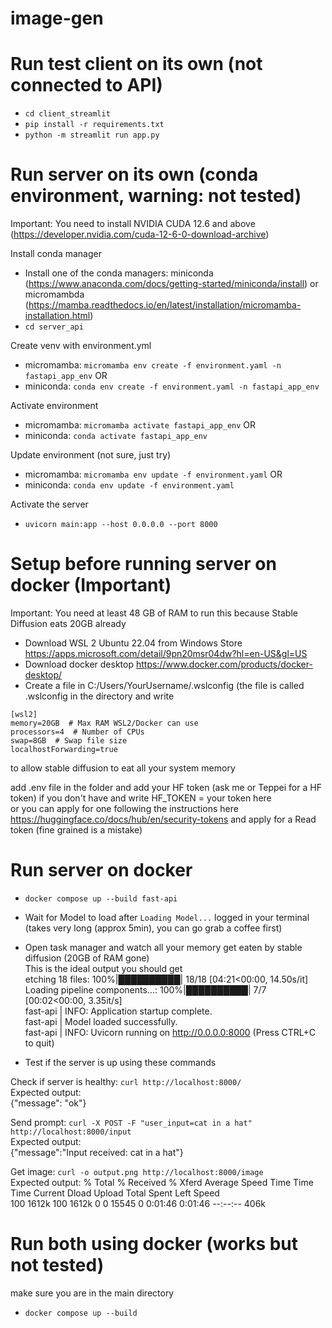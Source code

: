 # image-gen

# Run test client on its own (not connected to API)
- `cd client_streamlit`
- `pip install -r requirements.txt`
- `python -m streamlit run app.py`

# Run server on its own (conda environment, warning: not tested)
Important: You need to install NVIDIA CUDA 12.6 and above (https://developer.nvidia.com/cuda-12-6-0-download-archive)

Install conda manager
- Install one of the conda managers: miniconda (https://www.anaconda.com/docs/getting-started/miniconda/install) or micromambda (https://mamba.readthedocs.io/en/latest/installation/micromamba-installation.html)
- `cd server_api`

Create venv with environment.yml
- micromamba: `micromamba env create -f environment.yaml -n fastapi_app_env` OR
- miniconda: `conda env create -f environment.yaml -n fastapi_app_env`

Activate environment
- micromamba: `micromamba activate fastapi_app_env` OR
- miniconda: `conda activate fastapi_app_env`

Update environment (not sure, just try)
- micromamba: `micromamba env update -f environment.yaml` OR
- miniconda: `conda env update -f environment.yaml`

Activate the server
- `uvicorn main:app --host 0.0.0.0 --port 8000`

# Setup before running server on docker (Important)
Important: You need at least 48 GB of RAM to run this because Stable Diffusion eats 20GB already

- Download WSL 2 Ubuntu 22.04 from Windows Store https://apps.microsoft.com/detail/9pn20msr04dw?hl=en-US&gl=US
- Download docker desktop https://www.docker.com/products/docker-desktop/
- Create a file in C:/Users/YourUsername/.wslconfig (the file is called .wslconfig in the directory and write

`[wsl2]`    
`memory=20GB  # Max RAM WSL2/Docker can use`    
`processors=4  # Number of CPUs`    
`swap=8GB  # Swap file size`    
`localhostForwarding=true`    

to allow stable diffusion to eat all your system memory  

add .env file in the folder and add your HF token (ask me or Teppei for a HF token) if you don't have and write HF_TOKEN = your token here  
or you can apply for one following the instructions here https://huggingface.co/docs/hub/en/security-tokens and apply for a Read token (fine grained is a mistake)  

# Run server on docker
- `docker compose up --build fast-api`  
- Wait for Model to load after `Loading Model...` logged in your terminal  (takes very long (approx 5min), you can go grab a coffee first)  
- Open task manager and watch all your memory get eaten by stable diffusion (20GB of RAM gone)  
This is the ideal output you should get  
etching 18 files: 100%|██████████| 18/18 [04:21<00:00, 14.50s/it]  
Loading pipeline components...: 100%|██████████| 7/7 [00:02<00:00,  3.35it/s]  
fast-api       | INFO:     Application startup complete.  
fast-api       | Model loaded successfully.  
fast-api       | INFO:     Uvicorn running on http://0.0.0.0:8000 (Press CTRL+C to quit)  

- Test if the server is up using these commands

Check if server is healthy: `curl http://localhost:8000/`    
Expected output:  
{"message": "ok"}  

Send prompt: `curl -X POST -F "user_input=cat in a hat" http://localhost:8000/input`    
Expected output:  
{"message":"Input received: cat in a hat"}  

Get image: `curl -o output.png http://localhost:8000/image`     
Expected output:
% Total    % Received % Xferd  Average Speed   Time    Time     Time  Current
                                 Dload  Upload   Total   Spent    Left  Speed  
100 1612k  100 1612k    0     0  15545      0  0:01:46  0:01:46 --:--:--  406k 

# Run both using docker (works but not tested)
make sure you are in the main directory
- `docker compose up --build`

